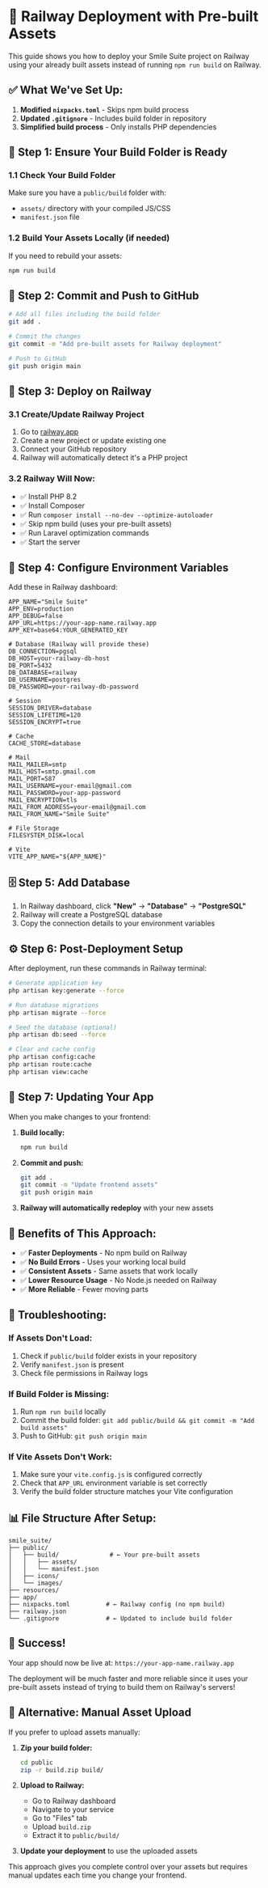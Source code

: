 # 🚀 Railway Deployment with Pre-built Assets

This guide shows you how to deploy your Smile Suite project on Railway using your already built assets instead of running `npm run build` on Railway.

## ✅ **What We've Set Up:**

1. **Modified `nixpacks.toml`** - Skips npm build process
2. **Updated `.gitignore`** - Includes build folder in repository
3. **Simplified build process** - Only installs PHP dependencies

## 📁 **Step 1: Ensure Your Build Folder is Ready**

### 1.1 Check Your Build Folder

Make sure you have a `public/build` folder with:

-   `assets/` directory with your compiled JS/CSS
-   `manifest.json` file

### 1.2 Build Your Assets Locally (if needed)

If you need to rebuild your assets:

```bash
npm run build
```

## 🔄 **Step 2: Commit and Push to GitHub**

```bash
# Add all files including the build folder
git add .

# Commit the changes
git commit -m "Add pre-built assets for Railway deployment"

# Push to GitHub
git push origin main
```

## 🚀 **Step 3: Deploy on Railway**

### 3.1 Create/Update Railway Project

1. Go to [railway.app](https://railway.app)
2. Create a new project or update existing one
3. Connect your GitHub repository
4. Railway will automatically detect it's a PHP project

### 3.2 Railway Will Now:

-   ✅ Install PHP 8.2
-   ✅ Install Composer
-   ✅ Run `composer install --no-dev --optimize-autoloader`
-   ✅ Skip npm build (uses your pre-built assets)
-   ✅ Run Laravel optimization commands
-   ✅ Start the server

## 🎯 **Step 4: Configure Environment Variables**

Add these in Railway dashboard:

```env
APP_NAME="Smile Suite"
APP_ENV=production
APP_DEBUG=false
APP_URL=https://your-app-name.railway.app
APP_KEY=base64:YOUR_GENERATED_KEY

# Database (Railway will provide these)
DB_CONNECTION=pgsql
DB_HOST=your-railway-db-host
DB_PORT=5432
DB_DATABASE=railway
DB_USERNAME=postgres
DB_PASSWORD=your-railway-db-password

# Session
SESSION_DRIVER=database
SESSION_LIFETIME=120
SESSION_ENCRYPT=true

# Cache
CACHE_STORE=database

# Mail
MAIL_MAILER=smtp
MAIL_HOST=smtp.gmail.com
MAIL_PORT=587
MAIL_USERNAME=your-email@gmail.com
MAIL_PASSWORD=your-app-password
MAIL_ENCRYPTION=tls
MAIL_FROM_ADDRESS=your-email@gmail.com
MAIL_FROM_NAME="Smile Suite"

# File Storage
FILESYSTEM_DISK=local

# Vite
VITE_APP_NAME="${APP_NAME}"
```

## 🗄️ **Step 5: Add Database**

1. In Railway dashboard, click **"New"** → **"Database"** → **"PostgreSQL"**
2. Railway will create a PostgreSQL database
3. Copy the connection details to your environment variables

## ⚙️ **Step 6: Post-Deployment Setup**

After deployment, run these commands in Railway terminal:

```bash
# Generate application key
php artisan key:generate --force

# Run database migrations
php artisan migrate --force

# Seed the database (optional)
php artisan db:seed --force

# Clear and cache config
php artisan config:cache
php artisan route:cache
php artisan view:cache
```

## 🔄 **Step 7: Updating Your App**

When you make changes to your frontend:

1. **Build locally:**

    ```bash
    npm run build
    ```

2. **Commit and push:**

    ```bash
    git add .
    git commit -m "Update frontend assets"
    git push origin main
    ```

3. **Railway will automatically redeploy** with your new assets

## 🎯 **Benefits of This Approach:**

-   ✅ **Faster Deployments** - No npm build on Railway
-   ✅ **No Build Errors** - Uses your working local build
-   ✅ **Consistent Assets** - Same assets that work locally
-   ✅ **Lower Resource Usage** - No Node.js needed on Railway
-   ✅ **More Reliable** - Fewer moving parts

## 🚨 **Troubleshooting:**

### If Assets Don't Load:

1. Check if `public/build` folder exists in your repository
2. Verify `manifest.json` is present
3. Check file permissions in Railway logs

### If Build Folder is Missing:

1. Run `npm run build` locally
2. Commit the build folder: `git add public/build && git commit -m "Add build assets"`
3. Push to GitHub: `git push origin main`

### If Vite Assets Don't Work:

1. Make sure your `vite.config.js` is configured correctly
2. Check that `APP_URL` environment variable is set correctly
3. Verify the build folder structure matches your Vite configuration

## 📊 **File Structure After Setup:**

```
smile_suite/
├── public/
│   ├── build/              # ← Your pre-built assets
│   │   ├── assets/
│   │   └── manifest.json
│   ├── icons/
│   └── images/
├── resources/
├── app/
├── nixpacks.toml          # ← Railway config (no npm build)
├── railway.json
└── .gitignore             # ← Updated to include build folder
```

## 🎉 **Success!**

Your app should now be live at: `https://your-app-name.railway.app`

The deployment will be much faster and more reliable since it uses your pre-built assets instead of trying to build them on Railway's servers!

## 🔄 **Alternative: Manual Asset Upload**

If you prefer to upload assets manually:

1. **Zip your build folder:**

    ```bash
    cd public
    zip -r build.zip build/
    ```

2. **Upload to Railway:**

    - Go to Railway dashboard
    - Navigate to your service
    - Go to "Files" tab
    - Upload `build.zip`
    - Extract it to `public/build/`

3. **Update your deployment** to use the uploaded assets

This approach gives you complete control over your assets but requires manual updates each time you change your frontend.
